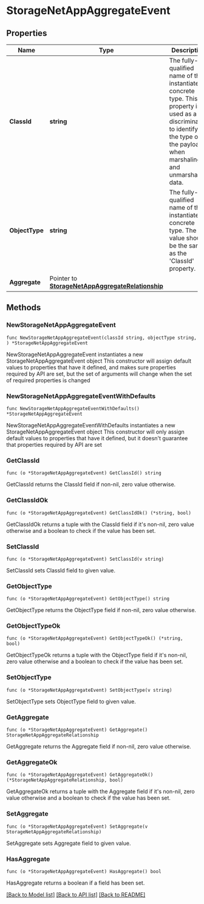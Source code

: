 # StorageNetAppAggregateEvent

## Properties

Name | Type | Description | Notes
------------ | ------------- | ------------- | -------------
**ClassId** | **string** | The fully-qualified name of the instantiated, concrete type. This property is used as a discriminator to identify the type of the payload when marshaling and unmarshaling data. | [default to "storage.NetAppAggregateEvent"]
**ObjectType** | **string** | The fully-qualified name of the instantiated, concrete type. The value should be the same as the &#39;ClassId&#39; property. | [default to "storage.NetAppAggregateEvent"]
**Aggregate** | Pointer to [**StorageNetAppAggregateRelationship**](storage.NetAppAggregate.Relationship.md) |  | [optional] 

## Methods

### NewStorageNetAppAggregateEvent

`func NewStorageNetAppAggregateEvent(classId string, objectType string, ) *StorageNetAppAggregateEvent`

NewStorageNetAppAggregateEvent instantiates a new StorageNetAppAggregateEvent object
This constructor will assign default values to properties that have it defined,
and makes sure properties required by API are set, but the set of arguments
will change when the set of required properties is changed

### NewStorageNetAppAggregateEventWithDefaults

`func NewStorageNetAppAggregateEventWithDefaults() *StorageNetAppAggregateEvent`

NewStorageNetAppAggregateEventWithDefaults instantiates a new StorageNetAppAggregateEvent object
This constructor will only assign default values to properties that have it defined,
but it doesn't guarantee that properties required by API are set

### GetClassId

`func (o *StorageNetAppAggregateEvent) GetClassId() string`

GetClassId returns the ClassId field if non-nil, zero value otherwise.

### GetClassIdOk

`func (o *StorageNetAppAggregateEvent) GetClassIdOk() (*string, bool)`

GetClassIdOk returns a tuple with the ClassId field if it's non-nil, zero value otherwise
and a boolean to check if the value has been set.

### SetClassId

`func (o *StorageNetAppAggregateEvent) SetClassId(v string)`

SetClassId sets ClassId field to given value.


### GetObjectType

`func (o *StorageNetAppAggregateEvent) GetObjectType() string`

GetObjectType returns the ObjectType field if non-nil, zero value otherwise.

### GetObjectTypeOk

`func (o *StorageNetAppAggregateEvent) GetObjectTypeOk() (*string, bool)`

GetObjectTypeOk returns a tuple with the ObjectType field if it's non-nil, zero value otherwise
and a boolean to check if the value has been set.

### SetObjectType

`func (o *StorageNetAppAggregateEvent) SetObjectType(v string)`

SetObjectType sets ObjectType field to given value.


### GetAggregate

`func (o *StorageNetAppAggregateEvent) GetAggregate() StorageNetAppAggregateRelationship`

GetAggregate returns the Aggregate field if non-nil, zero value otherwise.

### GetAggregateOk

`func (o *StorageNetAppAggregateEvent) GetAggregateOk() (*StorageNetAppAggregateRelationship, bool)`

GetAggregateOk returns a tuple with the Aggregate field if it's non-nil, zero value otherwise
and a boolean to check if the value has been set.

### SetAggregate

`func (o *StorageNetAppAggregateEvent) SetAggregate(v StorageNetAppAggregateRelationship)`

SetAggregate sets Aggregate field to given value.

### HasAggregate

`func (o *StorageNetAppAggregateEvent) HasAggregate() bool`

HasAggregate returns a boolean if a field has been set.


[[Back to Model list]](../README.md#documentation-for-models) [[Back to API list]](../README.md#documentation-for-api-endpoints) [[Back to README]](../README.md)


